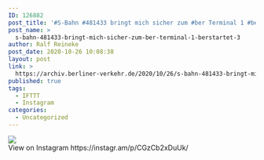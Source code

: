 ```yaml
---
ID: 126882
post_title: '#S-Bahn #481433 bringt mich sicher zum #ber Terminal 1 #berstartet'
post_name: >
  s-bahn-481433-bringt-mich-sicher-zum-ber-terminal-1-berstartet-3
author: Ralf Reineke
post_date: 2020-10-26 10:08:38
layout: post
link: >
  https://archiv.berliner-verkehr.de/2020/10/26/s-bahn-481433-bringt-mich-sicher-zum-ber-terminal-1-berstartet-3/
published: true
tags:
  - IFTTT
  - Instagram
categories:
  - Uncategorized
---
```

<div><img src='https://scontent-iad3-1.cdninstagram.com/v/t51.29350-15/122433037_2948583638761956_1041772730788531391_n.jpg?_nc_cat=111&ccb=2&_nc_sid=8ae9d6&_nc_ohc=c1h3tQKVg60AX9JFTq0&_nc_ht=scontent-iad3-1.cdninstagram.com&oh=3bbce4c4aa9307d8193c757b0bc3dd3f&oe=5FBBF0F8' style='max-width:600px;' /><br/><div>View on Instagram https://instagr.am/p/CGzCb2xDuUk/</div></div>